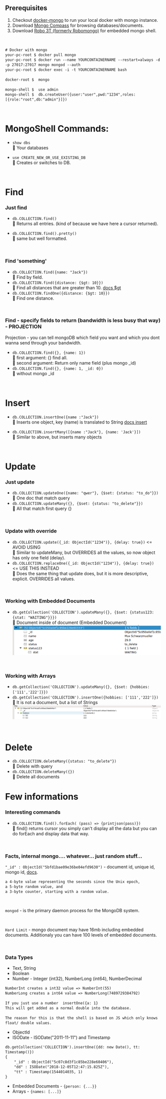 ## Prerequisites
1. Checkout [docker-mongo](./docker-mongo.md) to run your local docker with mongo instance. <br> 
2. Download [Mongo Compass](https://www.mongodb.com/products/compass) for browsing databases/documents. <br>
3. Download [Robo 3T (formerly Robomongo)](https://robomongo.org/) for embedded mongo shell. <br>

<br>

```
# Docker with mongo
your-pc-root $ docker pull mongo
your-pc-root $ docker run --name YOURCONTAINERNAME --restart=always -d -p 27017:27017 mongo mongod --auth
your-pc-root $ docker exec -i -t YOURCONTAINERNAME bash

docker-root $  mongo

mongo-shell $  use admin
mongo-shell $  db.createUser({user:"user",pwd:"1234",roles:[{role:"root",db:"admin"}]})
```

<br>

# MongoShell Commands: 
- `show dbs` <br>
📜 Your databases

- `use CREATE_NEW_OR_USE_EXISTING_DB` <br>
📜 Creates or switches to DB.

<br>

# Find

### Just find 
- `db.COLLECTION.find()` <br>
📜 Returns all entries. (kind of because we have here a cursor returned).

- `db.COLLECTION.find().pretty()` <br> 
📜 same but well formatted.

<br>

### Find 'something' 
- `db.COLLECTION.find({name: "Jack"})` <br> 
📜 Find by field.
- `db.COLLECTION.find({distance: {$gt: 10}})`  <br>
📜 Find all distances that are greater than 10. [docs $gt](https://docs.mongodb.com/manual/reference/operator/query/gt/)
- `db.COLLECTION.findOne({distance: {$gt: 10}})` <br>
📜 Find one distance.

<br>

### Find - specify fields to return (bandwidth is less busy that way) - PROJECTION
Projection - you can tell mongoDB which field you want and which you dont wanna send through your bandwidth.
- `db.COLLECTION.find({}, {name: 1})` <br>
📜 first argument: {} find all. <br>
📜 second argument: Return only name field (plus mongo _id) <br> 
- `db.COLLECTION.find({}, {name: 1, _id: 0})` <br>
📜 without mongo _id

<br>

# Insert

- `db.COLLECTION.insertOne({name :"Jack"})` <br>
📜 Inserts one object, key (name) is translated to String [docs insert](https://docs.mongodb.com/manual/tutorial/insert-documents/)

- `db.COLLECTION.insertMany([{name :"Jack"}, {name: 'Jack'}])` <br>
📜 Similar to above, but inserts many objects

<br> 

# Update

### Just update
- `db.COLLECTION.updateOne({name: "qwer"}, {$set: {status: "to_do"}})` <br>
📜 One doc that match query 
- `db.COLLECTION.updateMany({}, {$set: {status: "to_delete"}})` <br>
📜 All that match first query {}

<br>

### Update with override
- `db.COLLECTION.update({_id: ObjectId("1234")}, {delay: true})` <= AVOID USING <br> 
📜 Similar to updateMany, but OVERRIDES all the values, so now object has only one field (delay).
- `db.COLLECTION.replaceOne({_id: ObjectId("1234")}, {delay: true})` <= USE THIS INSTEAD <br>
📜 Does the same thing that update does, but it is more descriptive, explicit. OVERRIDES all values.

<br>

### Working with Embedded Documents
- `db.getCollection('COLLECTION').updateMany({}, {$set: {status123: {stat: "WAITING"}}})` <br>
📜 Document inside of document (Embedded Document) <br>
![Embedded document - mongoDB](images/mongo-embedded-document.png?raw=true)

<br>

### Working with Arrays
- `db.getCollection('COLLECTION').updateMany({}, {$set: {hobbies: ['111','222']}})` <br>
- `db.getCollection('COLLECTION').insertOne({hobbies: ['111','222']})` <br>
📜 It is not a document, but a list of Strings
![Embedded document - mongoDB](images/array-example1.png?raw=true)

<br>

# Delete

- `db.COLLECTION.deleteMany({status: "to_delete"})` <br> 
📜 Delete with query
- `db.COLLECTION.deleteMany({})` <br> 
📜 Delete all documents

# Few informations

### Interesting commands

- `db.COLLECTION.find().forEach( (pass) => {printjson(pass)})` <br>
📜 find() returns cursor you simply can't display all the data but you can do forEach and display data that way.

<br>

###  Facts, internal mongo.... whatever... just random stuff...

`"_id" : ObjectId("5bfd1bae09e36be04efd9630")` - document id, unique id, mongo id, [docs](https://docs.mongodb.com/manual/reference/method/ObjectId/#ObjectIDs-BSONObjectIDSpecification).
```
a 4-byte value representing the seconds since the Unix epoch,
a 5-byte random value, and
a 3-byte counter, starting with a random value.
```

<br>

`mongod` - is the primary daemon process for the MongoDB system.

<br>

`Hard Limit` - mongo document may have 16mb including embedded documents. Additionaly you can have 100 levels of embedded documents.

<br>

### Data Types
- Text, String
- Boolean
- Number - Integer (int32), NumberLong (int64), NumberDecimal
```
NumberInt creates a int32 value => NumberInt(55)
NumberLong creates a int64 value => NumberLong(7489729384792)

If you just use a number  insertOne({a: 1}
This will get added as a normal double into the database.

The reason for this is that the shell is based on JS which only knows float/ double values.
```
- ObjectId
- ISODate - ISODate("2011-11-11") and Timestamp
```
db.getCollection('COLLECTION').insertOne({dd: new Date(), tt: Timestamp()})
{
    "_id" : ObjectId("5c07c8d3f1c85be228e60406"),
    "dd" : ISODate("2018-12-05T12:47:15.825Z"),
    "tt" : Timestamp(1544014035, 1)
}
```
- Embedded Documents - `{person: {...}}`
- Arrays - `{names: [...]}`

<br>

